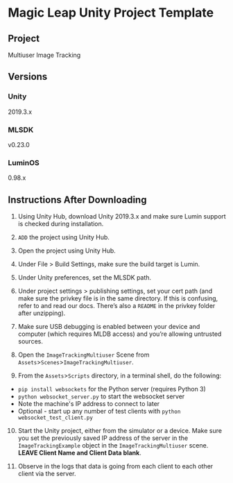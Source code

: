 # Magic Leap Unity Project Template

## Project

Multiuser Image Tracking

## Versions

### Unity

2019.3.x

### MLSDK

v0.23.0

### LuminOS

0.98.x

## Instructions After Downloading

1) Using Unity Hub, download Unity 2019.3.x and make sure Lumin support is checked during installation.

2) `ADD` the project using Unity Hub.

3) Open the project using Unity Hub.

4) Under File > Build Settings, make sure the build target is Lumin.

5) Under Unity preferences, set the MLSDK path.

6) Under project settings > publishing settings, set your cert path (and make sure the privkey file is in the same directory. If this is confusing, refer to and read our docs. There’s also a `README` in the privkey folder after unzipping).

7) Make sure USB debugging is enabled between your device and computer (which requires MLDB access) and you’re allowing untrusted sources.

8) Open the `ImageTrackingMultiuser` Scene from `Assets`>`Scenes`>`ImageTrackingMultiuser`.

9) From the `Assets`>`Scripts` directory, in a terminal shell, do the following:
- `pip install websockets` for the Python server (requires Python 3)
- `python websocket_server.py` to start the websocket server
- Note the machine's IP address to connect to later
- Optional - start up any number of test clients with `python websocket_test_client.py`

10) Start the Unity project, either from the simulator or a device. Make sure you set the previously saved IP address of the server in the `ImageTrackingExample` object in the `ImageTrackingMultiuser` scene. **LEAVE Client Name and Client Data blank**.

11) Observe in the logs that data is going from each client to each other client via the server.
